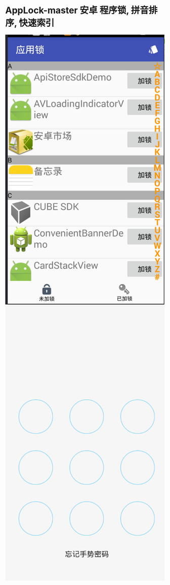# AppLock-master 安卓 程序锁,  拼音排序, 快速索引
![](https://github.com/dachenchen/AppLock-master/blob/master/QQ%E5%9B%BE%E7%89%8720161117141327.png)  
![](https://github.com/dachenchen/AppLock-master/blob/master/QQ%E5%9B%BE%E7%89%8720161117141435.png)  
